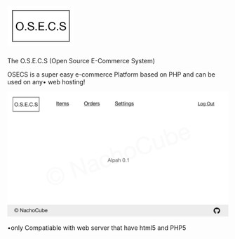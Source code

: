 # <img src="OSECS.png" width="30%" height="50%">
The O.S.E.C.S (Open Source E-Commerce System)

OSECS is a super easy e-commerce Platform based on PHP and can be used on any• web hosting!

<img src="dashboard.png">















•only Compatiable with web server that have html5 and PHP5

